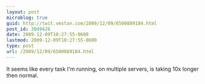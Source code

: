 ```yaml
---
layout: post
microblog: true
guid: http://twit.vmstan.com/2009/12/09/6500889184.html
post_id: 3049426
date: 2009-12-09T10:27:55-0600
lastmod: 2009-12-09T10:27:55-0600
type: post
url: /2009/12/09/6500889184.html
---
```

It seems like every task I'm running, on multiple servers, is taking 10x longer then normal.
